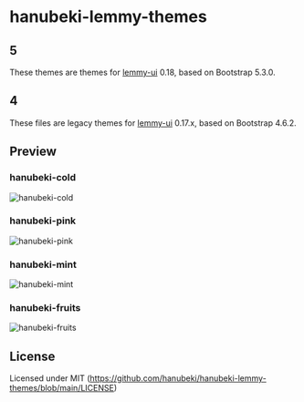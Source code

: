 # hanubeki-lemmy-themes
## 5
These themes are themes for [lemmy-ui](https://github.com/LemmyNet/lemmy-ui) 0.18, based on Bootstrap 5.3.0.

## 4
These files are legacy themes for [lemmy-ui](https://github.com/LemmyNet/lemmy-ui) 0.17.x, based on Bootstrap 4.6.2.

## Preview

### hanubeki-cold
![hanubeki-cold](/preview/hanubeki-cold.png.png)

### hanubeki-pink
![hanubeki-pink](/preview/hanubeki-pink.png.png)

### hanubeki-mint
![hanubeki-mint](/preview/hanubeki-mint.png.png)

### hanubeki-fruits
![hanubeki-fruits](/preview/hanubeki-fruits.png.png)

## License
Licensed under MIT (https://github.com/hanubeki/hanubeki-lemmy-themes/blob/main/LICENSE)
